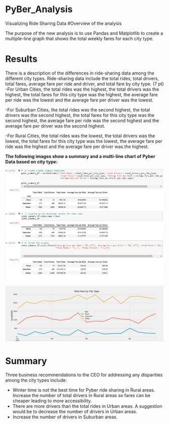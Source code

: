 # PyBer_Analysis
Visualizing Ride Sharing Data
#Overview of the analysis

The purpose of the new analysis is to use Pandas and Matplotlib to create a multiple-line graph that shows the total weekly fares for each city type.

# Results

There is a description of the differences in ride-sharing data among the different city types. 
Ride-sharing data include the total rides, total drivers, total fares, average fare per ride and driver, and total fare by city type. (7 pt)
-For Urban Cities, the total rides was the highest, the total drivers was the highest, the total fares for this city type was the highest, the average fare per ride was the lowest and the average fare per driver was the lowest.

-For Suburban Cities, the total rides was the second highest, the total drivers was the second highest, the total fares for this city type was the second highest, the average fare per ride was the second highest and the average fare per driver was the second highest.

-For Rural Cities, the total rides was the lowest, the total drivers was the lowest, the total fares for this city type was the lowest, the average fare per ride was the highest and the average fare per driver was the highest.

**The following images show a summary and a multi-line chart of Pyber Data based on city type:**

![Pyber](Resources/City_Type_Summary.PNG)

![Pyber Chart](Resources/Pyber_Summary.PNG)

# Summary

Three business recommendations to the CEO for addressing any disparities among the city types include:
- Winter time is not the best time for Pyber ride sharing in Rural areas. Increase the number of total drivers in Rural areas so fares can be cheaper leading to more accessibility.
- There are more drivers than the total rides in Urban areas. A suggestion would be to decrease the number of drivers in Urban areas.
- Increase the number of drivers in Suburban areas.
